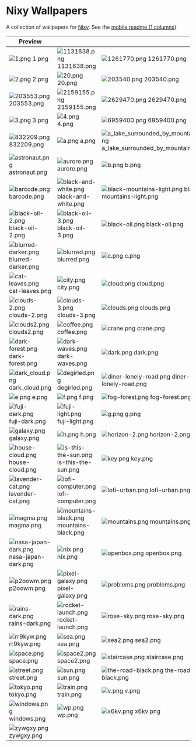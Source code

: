 # Nixy Wallpapers

A collection of wallpapers for [Nixy](https://github.com/anotherhadi/nixy).
See the [mobile readme (1 columns)](./docs/MOBILE-VIEW.md)

| Preview |    |    |
| ------- | -- | -- |
| ![1.png](./wallpapers/1.png) 1.png | ![1131638.png](./wallpapers/1131638.png) 1131638.png | ![1261770.png](./wallpapers/1261770.png) 1261770.png |
| ![2.png](./wallpapers/2.png) 2.png | ![20.png](./wallpapers/20.png) 20.png | ![203540.png](./wallpapers/203540.png) 203540.png |
| ![203553.png](./wallpapers/203553.png) 203553.png | ![2159155.png](./wallpapers/2159155.png) 2159155.png | ![2629470.png](./wallpapers/2629470.png) 2629470.png |
| ![3.png](./wallpapers/3.png) 3.png | ![4.png](./wallpapers/4.png) 4.png | ![6959400.png](./wallpapers/6959400.png) 6959400.png |
| ![832209.png](./wallpapers/832209.png) 832209.png | ![a.png](./wallpapers/a.png) a.png | ![a_lake_surrounded_by_mountains.png](./wallpapers/a_lake_surrounded_by_mountains.png) a_lake_surrounded_by_mountains.png |
| ![astronaut.png](./wallpapers/astronaut.png) astronaut.png | ![aurore.png](./wallpapers/aurore.png) aurore.png | ![b.png](./wallpapers/b.png) b.png |
| ![barcode.png](./wallpapers/barcode.png) barcode.png | ![black-and-white.png](./wallpapers/black-and-white.png) black-and-white.png | ![black-mountains-light.png](./wallpapers/black-mountains-light.png) black-mountains-light.png |
| ![black-oil-2.png](./wallpapers/black-oil-2.png) black-oil-2.png | ![black-oil-3.png](./wallpapers/black-oil-3.png) black-oil-3.png | ![black-oil.png](./wallpapers/black-oil.png) black-oil.png |
| ![blurred-darker.png](./wallpapers/blurred-darker.png) blurred-darker.png | ![blurred.png](./wallpapers/blurred.png) blurred.png | ![c.png](./wallpapers/c.png) c.png |
| ![cat-leaves.png](./wallpapers/cat-leaves.png) cat-leaves.png | ![city.png](./wallpapers/city.png) city.png | ![cloud.png](./wallpapers/cloud.png) cloud.png |
| ![clouds-2.png](./wallpapers/clouds-2.png) clouds-2.png | ![clouds-3.png](./wallpapers/clouds-3.png) clouds-3.png | ![clouds.png](./wallpapers/clouds.png) clouds.png |
| ![clouds2.png](./wallpapers/clouds2.png) clouds2.png | ![coffee.png](./wallpapers/coffee.png) coffee.png | ![crane.png](./wallpapers/crane.png) crane.png |
| ![dark-forest.png](./wallpapers/dark-forest.png) dark-forest.png | ![dark-waves.png](./wallpapers/dark-waves.png) dark-waves.png | ![dark.png](./wallpapers/dark.png) dark.png |
| ![dark_cloud.png](./wallpapers/dark_cloud.png) dark_cloud.png | ![degirled.png](./wallpapers/degirled.png) degirled.png | ![diner-lonely-road.png](./wallpapers/diner-lonely-road.png) diner-lonely-road.png |
| ![e.png](./wallpapers/e.png) e.png | ![f.png](./wallpapers/f.png) f.png | ![fog-forest.png](./wallpapers/fog-forest.png) fog-forest.png |
| ![fuji-dark.png](./wallpapers/fuji-dark.png) fuji-dark.png | ![fuji-light.png](./wallpapers/fuji-light.png) fuji-light.png | ![g.png](./wallpapers/g.png) g.png |
| ![galaxy.png](./wallpapers/galaxy.png) galaxy.png | ![h.png](./wallpapers/h.png) h.png | ![horizon-2.png](./wallpapers/horizon-2.png) horizon-2.png |
| ![house-cloud.png](./wallpapers/house-cloud.png) house-cloud.png | ![is-this-the-sun.png](./wallpapers/is-this-the-sun.png) is-this-the-sun.png | ![key.png](./wallpapers/key.png) key.png |
| ![lavender-cat.png](./wallpapers/lavender-cat.png) lavender-cat.png | ![lofi-computer.png](./wallpapers/lofi-computer.png) lofi-computer.png | ![lofi-urban.png](./wallpapers/lofi-urban.png) lofi-urban.png |
| ![magma.png](./wallpapers/magma.png) magma.png | ![mountains-black.png](./wallpapers/mountains-black.png) mountains-black.png | ![mountains.png](./wallpapers/mountains.png) mountains.png |
| ![nasa-japan-dark.png](./wallpapers/nasa-japan-dark.png) nasa-japan-dark.png | ![nix.png](./wallpapers/nix.png) nix.png | ![openbox.png](./wallpapers/openbox.png) openbox.png |
| ![p2oowm.png](./wallpapers/p2oowm.png) p2oowm.png | ![pixel-galaxy.png](./wallpapers/pixel-galaxy.png) pixel-galaxy.png | ![problems.png](./wallpapers/problems.png) problems.png |
| ![rains-dark.png](./wallpapers/rains-dark.png) rains-dark.png | ![rocket-launch.png](./wallpapers/rocket-launch.png) rocket-launch.png | ![rose-sky.png](./wallpapers/rose-sky.png) rose-sky.png |
| ![rr9kyw.png](./wallpapers/rr9kyw.png) rr9kyw.png | ![sea.png](./wallpapers/sea.png) sea.png | ![sea2.png](./wallpapers/sea2.png) sea2.png |
| ![space.png](./wallpapers/space.png) space.png | ![space2.png](./wallpapers/space2.png) space2.png | ![staircase.png](./wallpapers/staircase.png) staircase.png |
| ![street.png](./wallpapers/street.png) street.png | ![sun.png](./wallpapers/sun.png) sun.png | ![the-road-black.png](./wallpapers/the-road-black.png) the-road-black.png |
| ![tokyo.png](./wallpapers/tokyo.png) tokyo.png | ![train.png](./wallpapers/train.png) train.png | ![v.png](./wallpapers/v.png) v.png |
| ![windows.png](./wallpapers/windows.png) windows.png | ![wp.png](./wallpapers/wp.png) wp.png | ![x6kv.png](./wallpapers/x6kv.png) x6kv.png |
| ![zywgxy.png](./wallpapers/zywgxy.png) zywgxy.png |
